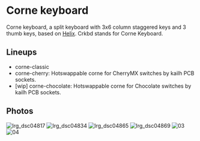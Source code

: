 # Corne keyboard
Corne keyboard, a split keyboard with 3x6 column staggered keys and 3 thumb keys, based on [Helix](https://github.com/MakotoKurauchi/helix).
Crkbd stands for Corne Keyboard.

## Lineups
- corne-classic
- corne-cherry: Hotswappable corne for CherryMX switches by kailh PCB sockets.
- [wip] corne-chocolate: Hotswappable corne for Chocolate switches by kailh PCB sockets.

## Photos
![lrg_dsc04817](https://user-images.githubusercontent.com/736191/47172655-0d0e9b80-d347-11e8-8a11-ccce9bf8d2b4.JPG)
![lrg_dsc04834](https://user-images.githubusercontent.com/736191/47172658-0da73200-d347-11e8-8ab5-6267faf3e447.JPG)
![lrg_dsc04865](https://user-images.githubusercontent.com/736191/47172661-0da73200-d347-11e8-95a5-4e978fbb70bb.JPG)
![lrg_dsc04869](https://user-images.githubusercontent.com/736191/47172662-0da73200-d347-11e8-8510-139a9ed94d9a.JPG)
![03](https://user-images.githubusercontent.com/736191/43596530-8330e31e-96ba-11e8-8aee-4956470d2c3b.png)
![04](https://user-images.githubusercontent.com/736191/43596538-8ab6be6a-96ba-11e8-90c5-13edd2eb7fb4.png)
